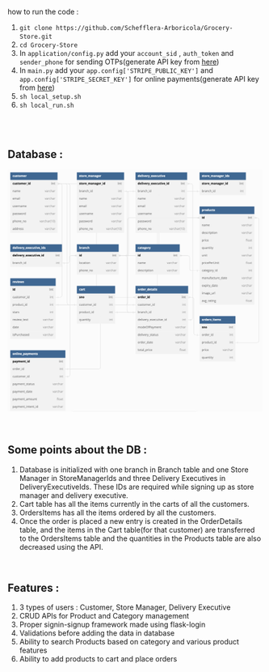 how to run the code : 

1. `git clone https://github.com/Schefflera-Arboricola/Grocery-Store.git`
2. `cd Grocery-Store`
3. In `application/config.py` add your `account_sid` , `auth_token` and `sender_phone` for sending OTPs(generate API key from [here](https://www.twilio.com/en-us)) 
4. In `main.py` add your `app.config['STRIPE_PUBLIC_KEY']` and `app.config['STRIPE_SECRET_KEY']` for online payments(generate API key from [here](https://stripe.com/en-in))
5. `sh local_setup.sh`
6. `sh local_run.sh`

<br><br>

<h2>Database : </h2>

![db](/static/img/db.jpg)

<br>

<h2>Some points about the DB :</h2>

1. Database is initialized with one branch in Branch table and one Store Manager in StoreManagerIds and three Delivery Executives in DeliveryExecutiveIds. These IDs are required while signing up as store manager and delivery executive.
2. Cart table has all the items currently in the carts of all the customers.
3. OrdersItems has all the items ordered by all the customers.
4. Once the order is placed a new entry is created in the OrderDetails table, and the items
in the Cart table(for that customer) are transferred to the OrdersItems table and the quantities in the Products table are also decreased using the API.
<br>

<h2>Features :</h2>

1. 3 types of users : Customer, Store Manager, Delivery Executive 
2. CRUD APIs for Product and Category management
3. Proper signin-signup framework made using flask-login
4. Validations before adding the data in database
5. Ability to search Products based on category and various product features
6. Ability to add products to cart and place orders
<br>

<br>
<br>
